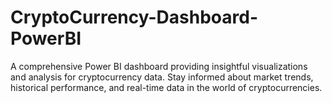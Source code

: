 # CryptoCurrency-Dashboard-PowerBI
A comprehensive Power BI dashboard providing insightful visualizations and analysis for cryptocurrency data. Stay informed about market trends, historical performance, and real-time data in the world of cryptocurrencies.
